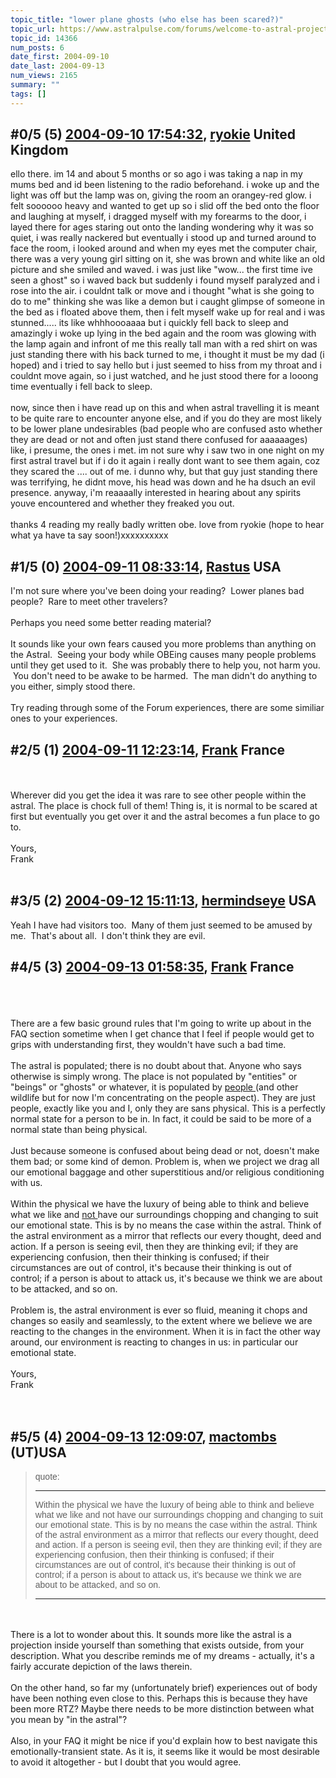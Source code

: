 ```yaml
---
topic_title: "lower plane ghosts (who else has been scared?)"
topic_url: https://www.astralpulse.com/forums/welcome-to-astral-projection-experiences!/lower-plane-ghosts-who-else-has-been-scared
topic_id: 14366
num_posts: 6
date_first: 2004-09-10
date_last: 2004-09-13
num_views: 2165
summary: ""
tags: []
---
```


## \#0/5 (5) [2004-09-10 17:54:32](https://www.astralpulse.com/forums/index.php?msg=129240), [ryokie](https://www.astralpulse.com/forums/profile/?u=6583) United Kingdom ##
<section>
ello there. im 14 and about 5 months or so ago i was taking a nap in my mums bed and id been listening to the radio beforehand. i woke up and the light was off but the lamp was on, giving the room an orangey-red glow. i felt soooooo heavy and wanted to get up so i slid off the bed onto the floor and laughing at myself, i dragged myself with my forearms to the door, i layed there for ages staring out onto the landing wondering why it was so quiet, i was really nackered but eventually i stood up and turned around to face the room, i looked around and when my eyes met the computer chair, there was a very young girl sitting on it, she was brown and white like an old picture and she smiled and waved. i was just like "wow... the first time ive seen a ghost" so i waved back but suddenly i found myself paralyzed and i rose into the air. i couldnt talk or move and i thought "what is she going to do to me" thinking she was like a demon but i caught glimpse of someone in the bed as i floated above them, then i felt myself wake up for real and i was stunned..... its like whhhoooaaaa but i quickly fell back to sleep and amazingly i woke up lying in the bed again and the room was glowing with the lamp again and infront of me this really tall man with a red shirt on was just standing there with his back turned to me, i thought it must be my dad (i hoped) and i tried to say hello but i just seemed to hiss from my throat and i couldnt move again, so i just watched, and he just stood there for a looong time eventually i fell back to sleep.
<br>
<br>
now, since then i have read up on this and when astral travelling it is meant to be quite rare to encounter anyone else, and if you do they are most likely to be lower plane undesirables (bad people who are confused asto whether they are dead or not and often just stand there confused for aaaaaages) like, i presume, the ones i met. im not sure why i saw two in one night on my first astral travel but if i do it again i really dont want to see them again, coz they scared the .... out of me. i dunno why, but that guy just standing there was terrifying, he didnt move, his head was down and he ha dsuch an evil presence. anyway, i'm reaaaally interested in hearing about any spirits youve encountered and whether they freaked you out.
<br>
<br>
thanks 4 reading my really badly written obe. love from ryokie (hope to hear what ya have ta say soon!)xxxxxxxxxx
</section>

## \#1/5 (0) [2004-09-11 08:33:14](https://www.astralpulse.com/forums/index.php?msg=113383), [Rastus](https://www.astralpulse.com/forums/profile/?u=6268) USA ##
<section>
I'm not sure where you've been doing your reading?  Lower planes bad people?  Rare to meet other travelers?
<br>
<br>
Perhaps you need some better reading material?
<br>
<br>
It sounds like your own fears caused you more problems than anything on the Astral.  Seeing your body while OBEing causes many people problems until they get used to it.  She was probably there to help you, not harm you.  You don't need to be awake to be harmed.  The man didn't do anything to you either, simply stood there.
<br>
<br>
Try reading through some of the Forum experiences, there are some similiar ones to your experiences.
</section>

## \#2/5 (1) [2004-09-11 12:23:14](https://www.astralpulse.com/forums/index.php?msg=113401), [Frank](https://www.astralpulse.com/forums/profile/?u=359) France ##
<section>
<br>
<br>
Wherever did you get the idea it was rare to see other people within the astral. The place is chock full of them! Thing is, it is normal to be scared at first but eventually you get over it and the astral becomes a fun place to go to.
<br>
<br>
Yours,
<br>
Frank
<br>
<br>
</section>

## \#3/5 (2) [2004-09-12 15:11:13](https://www.astralpulse.com/forums/index.php?msg=113483), [hermindseye](https://www.astralpulse.com/forums/profile/?u=6554) USA ##
<section>
Yeah I have had visitors too.  Many of them just seemed to be amused by me.  That's about all.  I don't think they are evil.
</section>

## \#4/5 (3) [2004-09-13 01:58:35](https://www.astralpulse.com/forums/index.php?msg=113527), [Frank](https://www.astralpulse.com/forums/profile/?u=359) France ##
<section>
<br>
<br>
<br>
There are a few basic ground rules that I'm going to write up about in the FAQ section sometime when I get chance that I feel if people would get to grips with understanding first, they wouldn't have such a bad time.
<br>
<br>
The astral is populated; there is no doubt about that. Anyone who says otherwise is simply wrong. The place is not populated by "entities" or "beings" or "ghosts" or whatever, it is populated by
<u>
 people
</u>
(and other wildlife but for now I'm concentrating on the people aspect). They are just people, exactly like you and I, only they are sans physical. This is a perfectly normal state for a person to be in. In fact, it could be said to be more of a normal state than being physical.
<br>
<br>
Just because someone is confused about being dead or not, doesn't make them bad; or some kind of demon. Problem is, when we project we drag all our emotional baggage and other superstitious and/or religious conditioning with us.
<br>
<br>
Within the physical we have the luxury of being able to think and believe what we like and
<u>
 not
</u>
have our surroundings chopping and changing to suit our emotional state. This is by no means the case within the astral. Think of the astral environment as a mirror that reflects our every thought, deed and action. If a person is seeing evil, then they are thinking evil; if they are experiencing confusion, then their thinking is confused; if their circumstances are out of control, it's because their thinking is out of control; if a person is about to attack us, it's because we think we are about to be attacked, and so on.
<br>
<br>
Problem is, the astral environment is ever so fluid, meaning it chops and changes so easily and seamlessly, to the extent where we believe we are reacting to the changes in the environment. When it is in fact the other way around, our environment is reacting to changes in us: in particular our emotional state.
<br>
<br>
Yours,
<br>
Frank
<br>
<br>
<br>
</section>

## \#5/5 (4) [2004-09-13 12:09:07](https://www.astralpulse.com/forums/index.php?msg=113572), [mactombs](https://www.astralpulse.com/forums/profile/?u=5553) (UT)USA ##
<section>
<blockquote id='"quote"'>
 <font face='"Arial"' id='"quote"' size='"1"'>
  quote:
  <hr height='"1"' id='"quote"' noshade=""/>
  Within the physical we have the luxury of being able to think and believe what we like and not have our surroundings chopping and changing to suit our emotional state. This is by no means the case within the astral. Think of the astral environment as a mirror that reflects our every thought, deed and action. If a person is seeing evil, then they are thinking evil; if they are experiencing confusion, then their thinking is confused; if their circumstances are out of control, it's because their thinking is out of control; if a person is about to attack us, it's because we think we are about to be attacked, and so on.
  <hr height='"1"' id='"quote"' noshade=""/>
 </font>
</blockquote>
<br>
<br>
There is a lot to wonder about this. It sounds more like the astral is a projection inside yourself than something that exists outside, from your description. What you describe reminds me of my dreams - actually, it's a fairly accurate depiction of the laws therein.
<br>
<br>
On the other hand, so far my (unfortunately brief) experiences out of body have been nothing even close to this. Perhaps this is because they have been more RTZ? Maybe there needs to be more distinction between what you mean by "in the astral"?
<br>
<br>
Also, in your FAQ it might be nice if you'd explain how to best navigate this emotionally-transient state. As it is, it seems like it would be most desirable to avoid it altogether - but I doubt that you would agree.
</section>